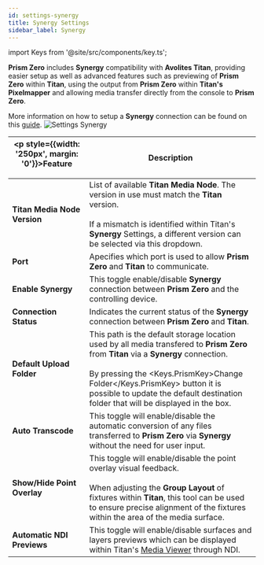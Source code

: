 ```yaml
---
id: settings-synergy
title: Synergy Settings
sidebar_label: Synergy
---
```

import Keys from '@site/src/components/key.ts';

**Prism Zero** includes **Synergy** compatibility with **Avolites Titan**, providing easier setup as well as advanced features such as previewing of **Prism Zero** within **Titan**, using the output from **Prism Zero** within **Titan's Pixelmapper** and allowing media transfer directly from the console to **Prism Zero**.

More information on how to setup a **Synergy** connection can be found on this [guide](/docs/synergy).
![Settings Synergy](/prismdocs/images/zero-settings-synergy.png)

| <p style={{width: '250px', margin: '0'}}>Feature</p> |  Description      |
|------------------------------------------------------|------------|
| **Titan Media Node Version** | List of available **Titan Media Node**. The version in use must match the **Titan** version. <br/><br/> If a mismatch is identified within Titan's **Synergy** Settings, a different version can be selected via this dropdown.|
| **Port** | Apecifies which port is used to allow **Prism Zero** and **Titan** to communicate.|
| **Enable Synergy** | This toggle enable/disable **Synergy** connection between **Prism Zero** and the controlling device.|
| **Connection Status** | Indicates the current status of the **Synergy** connection between **Prism Zero** and **Titan**.|
| **Default Upload Folder** | This path is the default storage location used by all media transfered to **Prism Zero** from **Titan** via a **Synergy** connection. <br/><br/> By pressing the <Keys.PrismKey>Change Folder</Keys.PrismKey> button it is possible to update the default destination folder that will be displayed in the box.|
| **Auto Transcode** | This toggle will enable/disable the automatic conversion of any files transferred to **Prism Zero** via **Synergy** without the need for user input.|
| **Show/Hide Point Overlay** | This toggle will enable/disable the point overlay visual feedback. <br/><br/> When adjusting the **Group Layout** of fixtures within **Titan**, this tool can be used to ensure precise alignment of the fixtures within the area of the media surface.|
| **Automatic NDI Previews** | This toggle will enable/disable surfaces and layers previews which can be displayed within Titan's [Media Viewer](/docs/synergy/operating-synergy#media-viewer) through NDI.|
